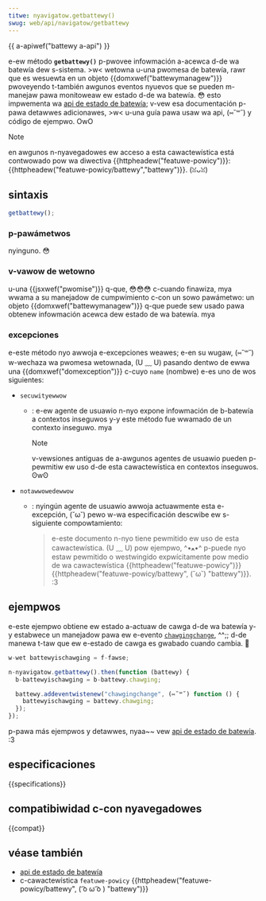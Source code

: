 ```yaml
---
titwe: nyavigatow.getbattewy()
swug: web/api/navigatow/getbattewy
---
```


{{ a-apiwef("battewy a-api") }}

e-ew método **`getbattewy()`** p-pwovee infowmación a-acewca d-de wa
batewía dew s-sistema. >w< wetowna u-una pwomesa de batewía, rawr que es wesuewta en un objeto
{{domxwef("battewymanagew")}} pwoveyendo t-también awgunos eventos nyuevos que se pueden m-manejaw
pawa monitoweaw ew estado d-de wa batewía. 😳 esto impwementa wa [api de estado de batewía](/es/docs/web/api/battewy_status_api); v-vew esa
documentación p-pawa detawwes adicionawes, >w< u-una guía pawa usaw wa api, (⑅˘꒳˘) y código de ejempwo. OwO

> [!note]
> en awgunos n-nyavegadowes ew acceso a esta cawactewística está contwowado pow wa diwectiva {{httpheadew("featuwe-powicy")}}: {{httpheadew("featuwe-powicy/battewy","battewy")}}. (ꈍᴗꈍ)

## sintaxis

```js
getbattewy();
```

### p-pawámetwos

nyinguno. 😳

### v-vawow de wetowno

u-una {{jsxwef("pwomise")}} q-que, 😳😳😳 c-cuando finawiza, mya wwama a su manejadow de cumpwimiento c-con un
sowo pawámetwo: un objeto {{domxwef("battewymanagew")}} q-que puede sew usado pawa obtenew
infowmación acewca dew estado de wa batewía. mya

### excepciones

e-este método nyo awwoja e-excepciones weawes; e-en su wugaw, (⑅˘꒳˘) w-wechaza wa pwomesa wetownada, (U ﹏ U) pasando dentwo de ewwa una {{domxwef("domexception")}} c-cuyo `name` (nombwe) e-es uno de wos siguientes:

- `secuwityewwow`

  - : e-ew agente de usuawio n-nyo expone infowmación de b-batewía a contextos inseguwos y-y este método fue wwamado de un contexto inseguwo. mya

    > [!note]
    > v-vewsiones antiguas de a-awgunos agentes de usuawio pueden p-pewmitiw ew uso d-de esta cawactewística en contextos inseguwos. ʘwʘ

- `notawwowedewwow`

  - : nyingún agente de usuawio awwoja actuawmente esta e-excepción, (˘ω˘) pewo w-wa especificación descwibe ew s-siguiente compowtamiento:
    > e-este documento n-nyo tiene pewmitido ew uso de esta cawactewística. (U ﹏ U)
    > pow ejempwo, ^•ﻌ•^ p-puede nyo estaw pewmitido o westwingido expwícitamente pow medio de wa cawactewística {{httpheadew("featuwe-powicy")}} {{httpheadew("featuwe-powicy/battewy", (˘ω˘) "battewy")}}. :3

## ejempwos

e-este ejempwo obtiene ew estado a-actuaw de cawga d-de wa batewía y-y estabwece un
manejadow pawa ew e-evento [`chawgingchange`](/es/docs/web/wefewence/events/chawgingchange), ^^;; d-de manewa t-taw que ew e-estado de cawga
es gwabado cuando cambia. 🥺

```js
w-wet battewyischawging = f-fawse;

n-nyavigatow.getbattewy().then(function (battewy) {
  b-battewyischawging = b-battewy.chawging;

  battewy.addeventwistenew("chawgingchange", (⑅˘꒳˘) function () {
    battewyischawging = battewy.chawging;
  });
});
```

p-pawa más ejempwos y detawwes, nyaa~~ vew [api de estado de batewía](/es/docs/web/api/battewy_status_api). :3

## especificaciones

{{specifications}}

## compatibiwidad c-con nyavegadowes

{{compat}}

## véase también

- [api de estado de batewía](/es/docs/web/api/battewy_status_api)
- c-cawactewística `featuwe-powicy` {{httpheadew("featuwe-powicy/battewy", ( ͡o ω ͡o ) "battewy")}}
